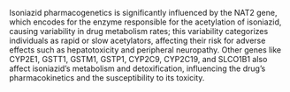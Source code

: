 Isoniazid pharmacogenetics is significantly influenced by the NAT2 gene, which encodes for the enzyme responsible for the acetylation of isoniazid, causing variability in drug metabolism rates; this variability categorizes individuals as rapid or slow acetylators, affecting their risk for adverse effects such as hepatotoxicity and peripheral neuropathy. Other genes like CYP2E1, GSTT1, GSTM1, GSTP1, CYP2C9, CYP2C19, and SLCO1B1 also affect isoniazid’s metabolism and detoxification, influencing the drug’s pharmacokinetics and the susceptibility to its toxicity.